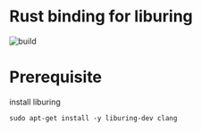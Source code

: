 # Rust binding for liburing

![build](https://github.com/scuptio/rliburing/actions/workflows/build.yaml/badge.svg)

# Prerequisite

install liburing

```shell
sudo apt-get install -y liburing-dev clang
```